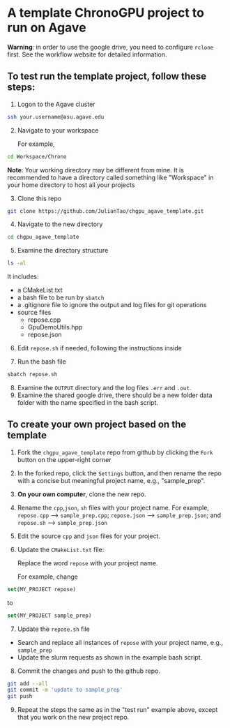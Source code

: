 # A template ChronoGPU project to run on Agave

**Warning**: in order to use the google drive, you need to configure `rclone` first. 
See the workflow website for detailed information.


## To test run the template project, follow these steps:

1. Logon to the Agave cluster

```bash
ssh your.username@asu.agave.edu
```

2. Navigate to your workspace

   For example,

```bash
cd Workspace/Chrono
```

**Note**: Your working directory may be different from mine. It is recommended to have a directory called something like "Workspace" in your home directory to host all your projects

3. Clone this repo

```bash
git clone https://github.com/JulianTao/chgpu_agave_template.git
```

4. Navigate to the new directory

```bash
cd chgpu_agave_template
```
5. Examine the directory structure

```bash
ls -al
```
   It includes:

   * a CMakeList.txt
   * a bash file to be run by `sbatch`
   * a .gitignore file to ignore the output and log files for git operations
   * source files 
     * repose.cpp
     * GpuDemoUtils.hpp
     * repose.json
6. Edit `repose.sh` if needed, following the instructions inside

8. Run the bash file

```bash
sbatch repose.sh
```
8. Examine the `OUTPUT` directory and the log files `.err` and `.out`.
9. Examine the shared google drive, there should be a new folder data folder with the name specified in the bash script. 

## To create your own project based on the template 

1. Fork the `chgpu_agave_template` repo from github by clicking the `Fork` button on the upper-right corner
2. In the forked repo, click the `Settings` button, and then rename the repo with a concise but meaningful project name, e.g., "sample_prep".
3. **On your own computer**, clone the new repo. 
4. Rename the `cpp`,`json`, `sh` files with your project name. 
   For example, `repose.cpp` --> `sample_prep.cpp`; `repose.json` --> `sample_prep.json`; and `repose.sh` --> `sample_prep.json`
5. Edit the source `cpp` and `json` files for your project.
6. Update the `CMakeList.txt` file:

   Replace the word `repose` with your project name.

   For example, change

```CMake
set(MY_PROJECT repose)
```
to

```CMake
set(MY_PROJECT sample_prep)
```
7. Update the `repose.sh` file

  * Search and replace all instances of `repose` with your project name, e.g., `sample_prep`
  * Update the slurm requests as shown in the example bash script.

8. Commit the changes and push to the github repo.

```bash
git add --all
git commit -m 'update to sample_prep'
git push
```
9. Repeat the steps the same as in the "test run" example above, except that you work on the new project repo.









